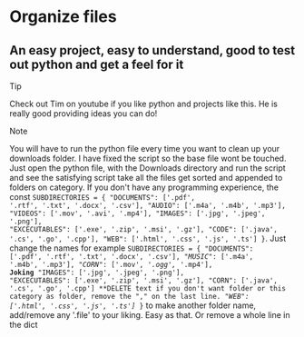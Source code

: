 # Organize files

## An easy project, easy to understand, good to test out python and get a feel for it

> [!TIP]
> Check out Tim on youtube if you like python and projects like this. He is really good providing ideas you can do!

> [!Note]
> You will have to run the python file every time you want to clean up your downloads folder.
> I have fixed the script so the base file wont be touched. Just open the python file, with the Downloads directory and run the script and see the satisfying script take all the files get sorted and appended to folders on category. If you don't have any programming experience, the const <code>SUBDIRECTORIES = {
    "DOCUMENTS": ['.pdf', '.rtf', '.txt', '.docx', '.csv'],
    "AUDIO": ['.m4a', '.m4b', '.mp3'],
    "VIDEOS": ['.mov', '.avi', '.mp4'],
    "IMAGES": ['.jpg', '.jpeg', '.png'],
    "EXCECUTABLES": ['.exe', '.zip', '.msi', '.gz'],
    "CODE": ['.java', '.cs', '.go', '.cpp'],
    "WEB": ['.html', '.css', '.js', '.ts']
}</code>. Just change the names for example
<code>SUBDIRECTORIES = {
    "DOCUMENTS": ['.pdf', '.rtf', '.txt', '.docx', '.csv'],
    "_MUSIC_": ['.m4a', '.m4b', '.mp3'],
    "_CORN_": ['.mov', _'.ogg',_ '.mp4'], **Joking**
    "IMAGES": ['.jpg', '.jpeg', '.png'],
    "EXCECUTABLES": ['.exe', '.zip', '.msi', '.gz'],
    "CORN": ['.java', '.cs', '.go', '.cpp']
    **DELETE text if you don't want folder or this category as folder, remove the "," on the last line.
    _"WEB": ['.html', '.css', '.js', '.ts']_
}</code> to make another folder name, add/remove any '.file' to your liking. Easy as that. Or remove a whole line in the dict
